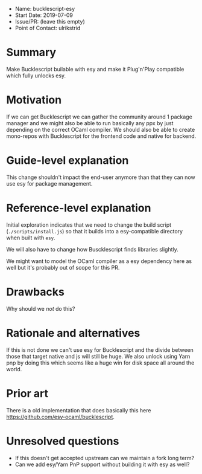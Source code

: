 - Name: bucklescript-esy
- Start Date: 2019-07-09
- Issue/PR: (leave this empty)
- Point of Contact: ulrikstrid

# Summary

[summary]: #summary

Make Bucklescript builable with esy and make it Plug'n'Play compatible which fully unlocks esy.

# Motivation

[motivation]: #motivation

If we can get Bucklescript we can gather the community around 1 package manager and we might also be able to run basically any ppx by just depending on the correct OCaml compiler. We should also be able to create mono-repos with Bucklescript for the frontend code and native for backend.

# Guide-level explanation

[guide-level-explanation]: #guide-level-explanation

This change shouldn't impact the end-user anymore than that they can now use esy for package management.

# Reference-level explanation

[reference-level-explanation]: #reference-level-explanation

Initial exploration indicates that we need to change the build script (`./scripts/install.js`) so that it builds into a esy-compatible directory when built with `esy`.

We will also have to change how Buscklescript finds libraries slightly.

We might want to model the OCaml compiler as a esy dependency here as well but it's probably out of scope for this PR.

# Drawbacks

[drawbacks]: #drawbacks

Why should we _not_ do this?

# Rationale and alternatives

[alternatives]: #alternatives

If this is not done we can't use esy for Bucklescript and the divide between those that target native and js will still be huge.
We also unlock using Yarn pnp by doing this which seems like a huge win for disk space all around the world.

# Prior art

[prior-art]: #prior-art

There is a old implementation that does basically this here https://github.com/esy-ocaml/bucklescript.

# Unresolved questions

[unresolved]: #unresolved-questions

- If this doesn't get accepted upstream can we maintain a fork long term?
- Can we add esy/Yarn PnP support without building it with esy as well?
